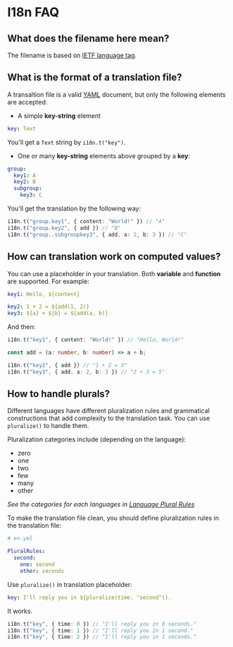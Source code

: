 # I18n FAQ

## What does the filename here mean?

The filename is based on [IETF language tag](https://en.wikipedia.org/wiki/IETF_language_tag).

## What is the format of a translation file?

A transaltion file is a valid [YAML](https://yaml.org/) document, but only the following elements are accepted:

* A simple **key-string** element

```yaml
key: Text
```

You'll get a `Text` string by `i18n.t("key")`.

* One or many **key-string** elements above grouped by a **key**:

```yaml
group:
  key1: A
  key2: B
  subgroup:
    key3: C
```

You'll get the translation by the following way:

```typescript
i18n.t("group.key1", { content: "World!" }) // "A"
i18n.t("group.key2", { add }) // "B"
i18n.t("group..subgroupkey3", { add, a: 2, b: 3 }) // "C"
```

## How can translation work on computed values?

You can use a placeholder in your translation. Both **variable** and **function** are supported. For example:

```yaml
key1: Hello, ${content}

key2: 1 + 2 = ${add(1, 2)}
key3: ${a} + ${b} = ${add(a, b)}
```

And then:

```typescript
i18n.t("key1", { content: "World!" }) // "Hello, World!"

const add = (a: number, b: number) => a + b;

i18n.t("key2", { add }) // "1 + 2 = 3"
i18n.t("key3", { add, a: 2, b: 3 }) // "2 + 3 = 5"
```

## How to handle plurals?

Different languages have different pluralization rules and grammatical constructions that add complexity to the translation task. You can use `pluralize()` to handle them.

Pluralization categories include (depending on the language):

* zero
* one
* two
* few
* many
* other

_See the categories for each languages in [Language Plural Rules](http://www.unicode.org/cldr/charts/latest/supplemental/language_plural_rules.html)_

To make the translation file clean, you should define pluralization rules in the translation file:

```yaml
# en.yml

PluralRules:
  second:
    one: second
    other: seconds
```

Use `pluralize()` in translation placeholder:

```yaml
key: I'll reply you in ${pluralize(time, "second")}.
```

It works.

```typescript
i18n.t("key", { time: 0 }) // "I'll reply you in 0 seconds."
i18n.t("key", { time: 1 }) // "I'll reply you in 1 second."
i18n.t("key", { time: 2 }) // "I'll reply you in 2 seconds."
```
